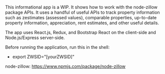 This informational app is a WIP. It shows how to work with the node-zillow package APIs. It uses a handful of useful APIs to track property information such as zestimates (assessed values), comparable properties, up-to-date property information, appreciation, rent estimates, and other useful details.

The app uses React.js, Redux, and Bootstrap React on the client-side and Node.js/Express server-side.

Before running the application, run this in the shell:
- export ZWSID="[yourZWSID]"

node-zillow:
https://www.npmjs.com/package/node-zillow
